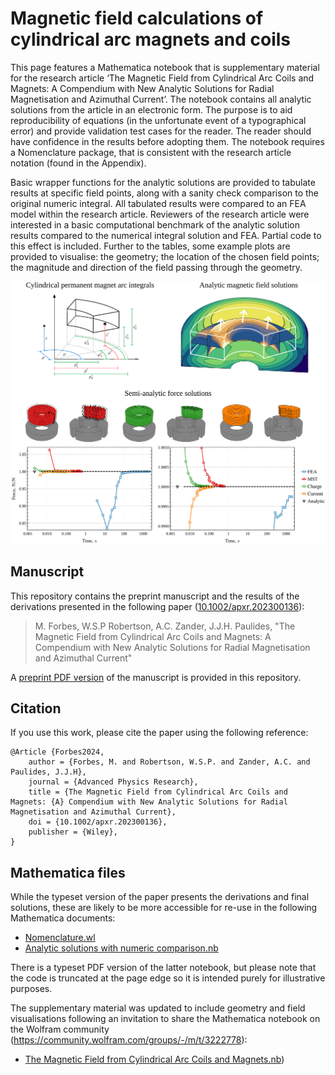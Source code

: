 # Magnetic field calculations of cylindrical arc magnets and coils
This page features a Mathematica notebook that is supplementary material for the research article ‘The Magnetic Field from Cylindrical Arc Coils and Magnets: A Compendium with New Analytic Solutions for Radial Magnetisation and Azimuthal Current’. The notebook contains all analytic solutions from the article in an electronic form. The purpose is to aid reproducibility of equations (in the unfortunate event of a typographical error) and provide validation test cases for the reader. The reader should have confidence in the results before adopting them. The notebook requires a Nomenclature package, that is consistent with the research article notation (found in the Appendix).
 
Basic wrapper functions for the analytic solutions are provided to tabulate results at specific field points, along with a sanity check comparison to the original numeric integral. All tabulated results were compared to an FEA model within the research article. Reviewers of the research article were interested in a basic computational benchmark of the analytic solution results compared to the numerical integral solution and FEA. Partial code to this effect is included. Further to the tables, some example plots are provided to visualise: the geometry; the location of the chosen field points; the magnitude and direction of the field passing through the geometry.

<img style="background-color:white;" src=https://github.com/AUMAG/mag-cyl-field/blob/main/doc/graphical-abstract.svg />

## Manuscript

This repository contains the preprint manuscript and the results of the derivations presented in the following paper ([10.1002/apxr.202300136](https://doi.org/10.1002/apxr.202300136)):

> M. Forbes, W.S.P Robertson, A.C. Zander, J.J.H. Paulides, "The Magnetic Field from Cylindrical Arc Coils and Magnets: A Compendium with New Analytic Solutions for Radial Magnetisation and Azimuthal Current"

A [preprint PDF version](https://github.com/AUMAG/mag-cyl-field/blob/main/mag-cyl-field-Forbes-manuscript-2024.pdf) of the manuscript is provided in this repository.

## Citation

If you use this work, please cite the paper using the following reference:

    @Article {Forbes2024,
        author = {Forbes, M. and Robertson, W.S.P. and Zander, A.C. and Paulides, J.J.H},
        journal = {Advanced Physics Research},
        title = {The Magnetic Field from Cylindrical Arc Coils and Magnets: {A} Compendium with New Analytic Solutions for Radial Magnetisation and Azimuthal Current},
        doi = {10.1002/apxr.202300136},
        publisher = {Wiley},
    }


## Mathematica files

While the typeset version of the paper presents the derivations and final solutions,
these are likely to be more accessible for re-use in the following Mathematica documents:

* [Nomenclature.wl](https://github.com/AUMAG/mag-cyl-field/blob/main/Nomenclature.wl)
* [Analytic solutions with numeric comparison.nb](https://github.com/AUMAG/mag-cyl-field/blob/main/Analytic%20solutions%20with%20numeric%20comparison.nb)

There is a typeset PDF version of the latter notebook, but please note that the code is truncated at the page edge so it is intended purely for illustrative purposes.

The supplementary material was updated to include geometry and field visualisations following an invitation to share the Mathematica notebook on the Wolfram community (https://community.wolfram.com/groups/-/m/t/3222778):  
* [The Magnetic Field from Cylindrical Arc Coils and Magnets.nb](https://github.com/matt4bs/mag-cyl-field/blob/56f40633b3a6f32cd2976991ed63f2b000e11b34/The%20Magnetic%20Field%20from%20Cylindrical%20Arc%20Coils%20and%20Magnets.nb))
